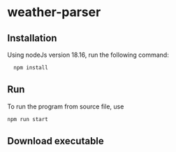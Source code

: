 # weather-parser

## Installation

Using nodeJs version 18.16, run the following command:

```bash
  npm install
```

## Run

To run the program from source file, use

```bash
npm run start
```

## Download executable
